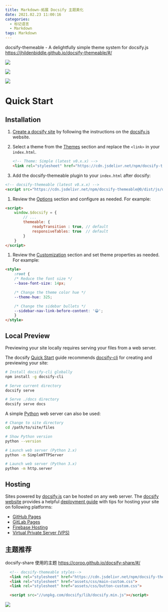 ```yaml
---
title: Markdown-拓展 Docsify 主题美化
date: 2021.02.23 11:00:16
categories:
  - 标记语言
  - Markdown
tags: Markdown
---
```


docsify-themeable - A delightfully simple theme system for docsify.js
https://jhildenbiddle.github.io/docsify-themeable/#/

![](https://upload-images.jianshu.io/upload_images/1662509-3096acf1ee4a7d03.png?imageMogr2/auto-orient/strip%7CimageView2/2/w/1240)

![](https://upload-images.jianshu.io/upload_images/1662509-d5e4cb89fe674771.png?imageMogr2/auto-orient/strip%7CimageView2/2/w/1240)

![](https://upload-images.jianshu.io/upload_images/1662509-60f5db2d2a081afe.png?imageMogr2/auto-orient/strip%7CimageView2/2/w/1240)

# Quick Start

## Installation

1. [Create a docsify site](//docsify.js.org/#/quickstart) by following the instructions on the [docsify.js](//docsify.js.org) website.

1. Select a theme from the [Themes](themes) section and replace the `<link>` in your `index.html`.

   ```html
   <!-- Theme: Simple (latest v0.x.x) -->
   <link rel="stylesheet" href="https://cdn.jsdelivr.net/npm/docsify-themeable@0/dist/css/theme-simple.css">
   ```

1. Add the docsify-themeable plugin to your `index.html` after docsify:

```html
<!-- docsify-themeable (latest v0.x.x) -->
<script src="https://cdn.jsdelivr.net/npm/docsify-themeable@0/dist/js/docsify-themeable.min.js"></script>
```

1. Review the [Options](options) section and configure as needed. For example:

```html
<script>
    window.$docsify = {
        // ...
        themeable: {
            readyTransition : true, // default
            responsiveTables: true  // default
        }
    }
</script>
```

1. Review the [Customization](customization) section and set theme properties as needed. For example:

```html
<style>
    :root {
    /* Reduce the font size */
    --base-font-size: 14px;

    /* Change the theme color hue */
    --theme-hue: 325;

    /* Change the sidebar bullets */
    --sidebar-nav-link-before-content: '😀';
    }
</style>
```

## Local Preview

Previewing your site locally requires serving your files from a web server.

The docsify [Quick Start](//docsify.js.org/#/quickstart) guide recommends [docsify-cli](//github.com/QingWei-Li/docsify-cli) for creating and previewing your site:

```bash
# Install docsify-cli globally
npm install -g docsify-cli

# Serve current directory
docsify serve

# Serve ./docs directory
docsify serve docs
```

A simple [Python](https://www.python.org/) web server can also be used:

```bash
# Change to site directory
cd /path/to/site/files

# Show Python version
python --version

# Launch web server (Python 2.x)
python -m SimpleHTTPServer

# Launch web server (Python 3.x)
python -m http.server
```

## Hosting

Sites powered by [docsify.js](//docsify.js.org/) can be hosted on any web server. The [docsify website](//docsify.js.org/) provides a helpful [deployment guide](//docsify.js.org/#/deploy) with tips for hosting your site on following platforms:

- [GitHub Pages](https://pages.github.com/)
- [GitLab Pages](https://about.gitlab.com/features/pages/)
- [Firebase Hosting](https://firebase.google.com/docs/hosting/)
- [Virtual Private Server (VPS)](https://en.wikipedia.org/wiki/Virtual_private_server)

## 主题推荐

docsify-share 使用的主题
<https://coroo.github.io/docsify-share/#/>

```html
  <!-- docsify-themeable styles-->
  <link rel="stylesheet" href="https://cdn.jsdelivr.net/npm/docsify-themeable@0/dist/css/theme-simple.css" title="light">
  <link rel="stylesheet" href="assets/css/main-custom.css">
  <link rel="stylesheet" href="assets/css/button-custom.css">

  <script src="//unpkg.com/docsify/lib/docsify.min.js"></script>
```

![](https://upload-images.jianshu.io/upload_images/1662509-78f4d1435e4b015c.png?imageMogr2/auto-orient/strip%7CimageView2/2/w/1240)
